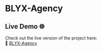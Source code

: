 # BLYX-Agency

## Live Demo 🌐
Check out the live version of the project here:  
🔗 [BLYX-Agency](https://blyx777.vercel.app)
